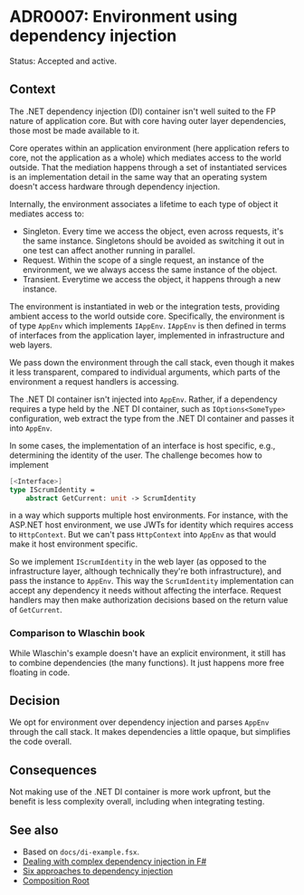 # ADR0007: Environment using dependency injection

Status: Accepted and active.

## Context

The .NET dependency injection (DI) container isn't well suited to the FP nature
of application core. But with core having outer layer dependencies, those most
be made available to it.

Core operates within an application environment (here application refers to
core, not the application as a whole) which mediates access to the world
outside. That the mediation happens through a set of instantiated services is an
implementation detail in the same way that an operating system doesn't access
hardware through dependency injection.

Internally, the environment associates a lifetime to each type of object it
mediates access to:

- Singleton. Every time we access the object, even across requests, it's the
  same instance. Singletons should be avoided as switching it out in one test
  can affect another running in parallel.
- Request. Within the scope of a single request, an instance of the environment,
  we we always access the same instance of the object.
- Transient. Everytime we access the object, it happens through a new instance.

The environment is instantiated in web or the integration tests, providing
ambient access to the world outside core. Specifically, the environment is of
type `AppEnv` which implements `IAppEnv`. `IAppEnv` is then defined in terms of
interfaces from the application layer, implemented in infrastructure and web
layers.

We pass down the environment through the call stack, even though it makes it
less transparent, compared to individual arguments, which parts of the
environment a request handlers is accessing.

The .NET DI container isn't injected into `AppEnv`. Rather, if a dependency
requires a type held by the .NET DI container, such as `IOptions<SomeType>`
configuration, web extract the type from the .NET DI container and passes it
into `AppEnv`.

In some cases, the implementation of an interface is host specific, e.g.,
determining the identity of the user. The challenge becomes how to implement

```fsharp
[<Interface>]
type IScrumIdentity =
    abstract GetCurrent: unit -> ScrumIdentity

```

in a way which supports multiple host environments. For instance, with the
ASP.NET host environment, we use JWTs for identity which requires access to
`HttpContext`. But we can't pass `HttpContext` into `AppEnv` as that would make
it host environment specific.

So we implement `IScrumIdentity` in the web layer (as opposed to the
infrastructure layer, although technically they're both infrastructure), and
pass the instance to `AppEnv`. This way the `ScrumIdentity` implementation can
accept any dependency it needs without affecting the interface. Request handlers
may then make authorization decisions based on the return value of `GetCurrent`.

### Comparison to Wlaschin book

While Wlaschin's example doesn't have an explicit environment, it still has to
combine dependencies (the many functions). It just happens more free floating in
code.

## Decision

We opt for environment over dependency injection and parses `AppEnv` through the
call stack. It makes dependencies a little opaque, but simplifies the code
overall.

## Consequences

Not making use of the .NET DI container is more work upfront, but the benefit is
less complexity overall, including when integrating testing.

## See also

- Based on `docs/di-example.fsx`.
- [Dealing with complex dependency injection in F#](https://www.bartoszsypytkowski.com/dealing-with-complex-dependency-injection-in-f)
- [Six approaches to dependency injection](https://fsharpforfunandprofit.com/posts/dependencies)
- [Composition Root](https://blog.ploeh.dk/2011/07/28/CompositionRoot)
